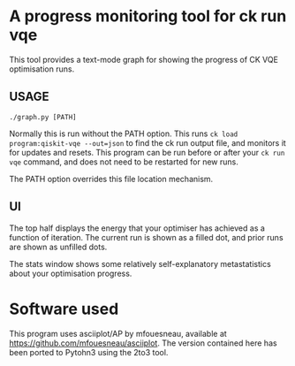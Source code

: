 # A progress monitoring tool for ck run vqe

This tool provides a text-mode graph for showing the progress of CK VQE optimisation runs.

## USAGE

```
./graph.py [PATH]
```

Normally this is run without the PATH option. This runs `ck load program:qiskit-vqe --out=json` to find the ck run output file, and monitors it for updates and resets. This program can be run before or after your `ck run vqe` command, and does not need to be restarted for new runs.

The PATH option overrides this file location mechanism.

## UI

The top half displays the energy that your optimiser has achieved as a function of iteration. The current run is shown as a filled dot, and prior runs are shown as unfilled dots.

The stats window shows some relatively self-explanatory metastatistics about your optimisation progress.

# Software used

This program uses asciiplot/AP by mfouesneau, available at https://github.com/mfouesneau/asciiplot. The version contained here has been ported to Pytohn3 using the 2to3 tool.
